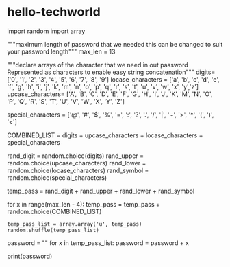 # hello-techworld
import random
import array

"""maximum length of password that we needed
 this can be changed to suit your password length"""
max_len = 13

"""declare arrays of the character that we need in out password
 Represented as characters to enable easy string concatenation"""
digits= ['0', '1', '2', '3', '4', '5', '6', '7', '8', '9']
locase_characters = ['a', 'b', 'c', 'd', 'e', 'f', 'g', 'h',
                    'i', 'j', 'k', 'm', 'n', 'o', 'p', 'q',
                    'r', 's', 't', 'u', 'v', 'w', 'x', 'y','z']
upcase_characters= ['A', 'B', 'C', 'D', 'E', 'F', 'G', 'H',
                    'I', 'J', 'K', 'M', 'N', 'O', 'P', 'Q',
                    'R', 'S', 'T', 'U', 'V', 'W', 'X', 'Y',
                    'Z']

special_characters = ['@', '#', '$', '%', '=', ':', '?', '.', '/', '|', '~', '>',
        '*', '(', ')', '<']


COMBINED_LIST = digits + upcase_characters + locase_characters + special_characters

rand_digit = random.choice(digits)
rand_upper = random.choice(upcase_characters)
rand_lower = random.choice(locase_characters)
rand_symbol = random.choice(special_characters)

temp_pass = rand_digit + rand_upper + rand_lower + rand_symbol

for x in range(max_len - 4):
    temp_pass = temp_pass + random.choice(COMBINED_LIST)

   
    temp_pass_list = array.array('u', temp_pass)
    random.shuffle(temp_pass_list)


password = ""
for x in temp_pass_list:
        password = password + x
        

print(password)


